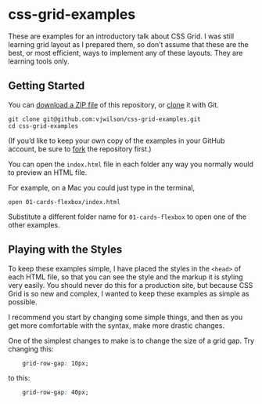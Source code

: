 # css-grid-examples

These are examples for an introductory talk about CSS Grid. I was still learning grid layout as I prepared them, so don’t assume that these are the best, or most efficient, ways to implement any of these layouts. They are learning tools only.

## Getting Started

You can [download a ZIP file](http://stackoverflow.com/a/6466993) of this repository, or [clone](https://help.github.com/articles/cloning-a-repository/) it with Git.

```shell
git clone git@github.com:vjwilson/css-grid-examples.git
cd css-grid-examples
```

(If you’d like to keep your own copy of the examples in your GitHub account, be sure to [fork](https://help.github.com/articles/fork-a-repo/) the repository first.)

You can open the `index.html` file in each folder any way you normally would to preview an HTML file.

For example, on a Mac you could just type in the terminal,

```shell
open 01-cards-flexbox/index.html
```
Substitute a different folder name for `01-cards-flexbox` to open one of the other examples.

## Playing with the Styles

To keep these examples simple, I have placed the styles in the `<head>` of each HTML file, so that you can see the style and the markup it is styling very easily. You should never do this for a production site, but because CSS Grid is so new and complex, I wanted to keep these examples as simple as possible.

I recommend you start by changing some simple things, and then as you get more comfortable with the syntax, make more drastic changes.

One of the simplest changes to make is to change the size of a grid gap. Try changing this:

```css
    grid-row-gap: 10px;
```

to this:

```css
    grid-row-gap: 40px;
```
